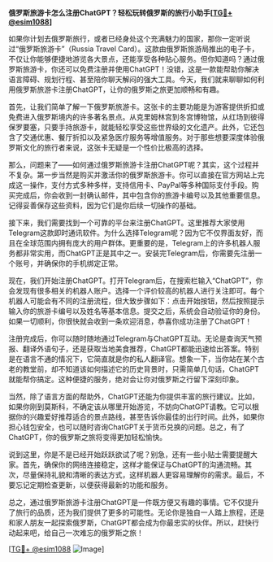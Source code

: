 **俄罗斯旅游卡怎么注册ChatGPT？轻松玩转俄罗斯的旅行小助手[[TG💪+ @esim1088](https://t.me/s/esim1088)]**

如果你计划去俄罗斯旅行，或者已经身处这个充满魅力的国家，那你一定听说过“俄罗斯旅游卡”（Russia Travel Card）。这款由俄罗斯旅游局推出的电子卡，不仅让你能够便捷地游览各大景点，还能享受各种贴心服务。但你知道吗？通过俄罗斯旅游卡，你还可以免费注册并使用ChatGPT！没错，这是一款能帮助你解决语言障碍、规划行程、甚至陪你聊天解闷的强大工具。今天，我们就来聊聊如何利用俄罗斯旅游卡注册ChatGPT，让你的俄罗斯之旅更加顺畅和有趣。

首先，让我们简单了解一下俄罗斯旅游卡。这张卡的主要功能是为游客提供折扣或免费进入俄罗斯境内的许多著名景点。从克里姆林宫到冬宫博物馆，从红场到彼得保罗要塞，只要手持旅游卡，就能轻松享受这些世界级的文化遗产。此外，它还包含了交通优惠、餐厅折扣以及紧急医疗服务等增值服务。对于那些想要深度体验俄罗斯文化的旅行者来说，这张卡无疑是一个性价比极高的选择。

那么，问题来了——如何通过俄罗斯旅游卡注册ChatGPT呢？其实，这个过程并不复杂。第一步当然是购买并激活你的俄罗斯旅游卡。你可以直接在官方网站上完成这一操作，支付方式多种多样，支持信用卡、PayPal等多种国际支付手段。购买完成后，你会收到一封确认邮件，其中包含你的旅游卡编号以及其他重要信息。记得妥善保存这些资料，因为它们是你后续一切操作的基础。

接下来，我们需要找到一个可靠的平台来注册ChatGPT。这里推荐大家使用Telegram这款即时通讯软件。为什么选择Telegram呢？因为它不仅界面友好，而且在全球范围内拥有庞大的用户群体。更重要的是，Telegram上的许多机器人服务都非常实用，而ChatGPT正是其中之一。安装完Telegram后，你需要先注册一个账号，并确保你的手机绑定正常。

现在，我们开始注册ChatGPT。打开Telegram后，在搜索栏输入“ChatGPT”，你会发现有很多相关的机器人账户。选择一个评价较高的机器人进行关注即可。每个机器人可能会有不同的注册流程，但大致步骤如下：点击开始按钮，然后按照提示输入你的旅游卡编号以及姓名等基本信息。提交之后，系统会自动验证你的身份。如果一切顺利，你很快就会收到一条欢迎消息，恭喜你成功注册了ChatGPT！

注册完成后，你可以随时随地通过Telegram与ChatGPT互动。无论是查询天气预报、翻译外语句子，还是获取当地美食推荐，ChatGPT都能迅速给出答案。特别是在语言不通的情况下，它简直就是你的私人翻译官。想象一下，当你站在某个古老的教堂前，却不知道该如何描述它的历史背景时，只需简单几句话，ChatGPT就能帮你搞定。这种便捷的服务，绝对会让你对俄罗斯之行留下深刻印象。

当然，除了语言方面的帮助外，ChatGPT还能为你提供丰富的旅行建议。比如，如果你刚到莫斯科，不确定该从哪里开始游览，不妨向ChatGPT请教。它可以根据你的兴趣爱好推荐适合的景点路线，甚至告诉你最佳的出行时间。此外，如果你担心钱包安全，也可以随时咨询ChatGPT关于货币兑换的问题。总之，有了ChatGPT，你的俄罗斯之旅将变得更加轻松愉快。

说到这里，你是不是已经开始跃跃欲试了呢？别急，还有一些小贴士需要提醒大家。首先，确保你的网络连接稳定，这样才能保证与ChatGPT的沟通流畅。其次，尽量保持礼貌和清晰的表达方式，这样机器人更容易理解你的需求。最后，不要忘记定期检查更新，以便获得最新的功能和服务。

总之，通过俄罗斯旅游卡注册ChatGPT是一件既方便又有趣的事情。它不仅提升了旅行的品质，还为我们提供了更多的可能性。无论你是独自一人踏上旅程，还是和家人朋友一起探索俄罗斯，ChatGPT都会成为你最忠实的伙伴。所以，赶快行动起来吧，给自己一次难忘的俄罗斯之旅！

[[TG💪+ @esim1088](https://t.me/s/esim1088) ![Image](https://i.postimg.cc/4NQfJmqS/Snipaste-2025-05-13-00-14-12.png)]